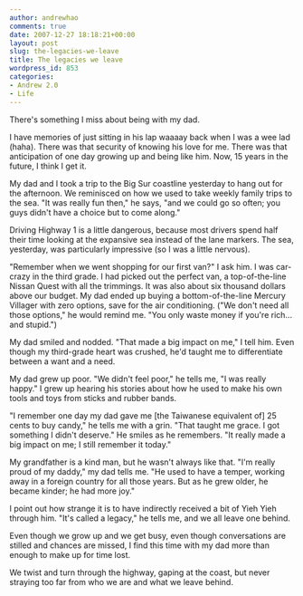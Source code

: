 ```yaml
---
author: andrewhao
comments: true
date: 2007-12-27 18:18:21+00:00
layout: post
slug: the-legacies-we-leave
title: The legacies we leave
wordpress_id: 853
categories:
- Andrew 2.0
- Life
---
```


There's something I miss about being with my dad.

I have memories of just sitting in his lap waaaay back when I was a wee lad (haha). There was that security of knowing his love for me. There was that anticipation of one day growing up and being like him. Now, 15 years in the future, I think I get it.

My dad and I took a trip to the Big Sur coastline yesterday to hang out for the afternoon. We reminisced on how we used to take weekly family trips to the sea. "It was really fun then," he says, "and we could go so often; you guys didn't have a choice but to come along."

Driving Highway 1 is a little dangerous, because most drivers spend half their time looking at the expansive sea instead of the lane markers. The sea, yesterday, was particularly impressive (so I was a little nervous).

"Remember when we went shopping for our first van?" I ask him. I was car-crazy in the third grade. I had picked out the perfect van, a top-of-the-line Nissan Quest with all the trimmings. It was also about six thousand dollars above our budget. My dad ended up buying a bottom-of-the-line Mercury Villager with zero options, save for the air conditioning. ("We don't need all those options," he would remind me. "You only waste money if you're rich... and stupid.")

My dad smiled and nodded. "That made a big impact on me," I tell him. Even though my third-grade heart was crushed, he'd taught me to differentiate between a want and a need.

My dad grew up poor. "We didn't feel poor," he tells me, "I was really happy." I grew up hearing his stories about how he used to make his own tools and toys from sticks and rubber bands.

"I remember one day my dad gave me [the Taiwanese equivalent of] 25 cents to buy candy," he tells me with a grin. "That taught me grace. I got something I didn't deserve." He smiles as he remembers. "It really made a big impact on me; I still remember it today."

My grandfather is a kind man, but he wasn't always like that. "I'm really proud of my daddy," my dad tells me. "He used to have a temper, working away in a foreign country for all those years. But as he grew older, he became kinder; he had more joy."

I point out how strange it is to have indirectly received a bit of Yieh Yieh through him. "It's called a legacy," he tells me, and we all leave one behind.

Even though we grow up and we get busy, even though conversations are stilled and chances are missed, I find this time with my dad more than enough to make up for time lost.

We twist and turn through the highway, gaping at the coast, but never straying too far from who we are and what we leave behind.
